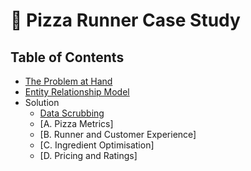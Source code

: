 # 🍕 Pizza Runner Case Study

## Table of Contents
- [The Problem at Hand](#the-problem-at-hand)
- [Entity Relationship Model](#entity-relationship-model)
- Solution
  - [Data Scrubbing](#-data-scrubbing)
  - [A. Pizza Metrics]
  - [B. Runner and Customer Experience]
  - [C. Ingredient Optimisation]
  - [D. Pricing and Ratings]
